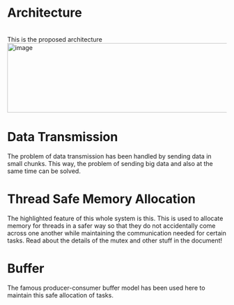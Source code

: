 # Architecture
<br>
This is the proposed architecture <br>
<img width="729" height="160" alt="image" src="https://github.com/user-attachments/assets/a9bfef26-8015-428a-82d5-cfa60afd9ba9" />

# Data Transmission
The problem of data transmission has been handled by sending data in small chunks. This way, the problem of sending big data and also at the same time can be solved.

# Thread Safe Memory Allocation
The highlighted feature of this whole system is this. This is used to allocate memory for threads in a safer way so that they do not accidentally come across one another while maintaining the communication needed for certain tasks. Read about the details of the mutex and other stuff in the document!

# Buffer
The famous producer-consumer buffer model has been used here to maintain this safe allocation of tasks. 

